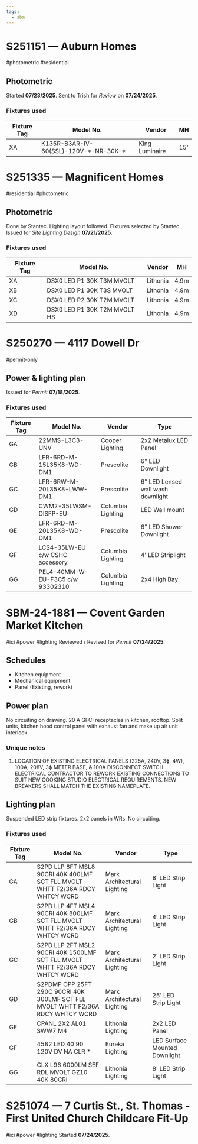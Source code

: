 ```yaml
---
tags:
  - sbm
---
```

# S251151 — Auburn Homes
#photometric #residential
## Photometric
Started **07/23/2025**. Sent to Trish for *Review* on **07/24/2025**.
### Fixtures used

| Fixture Tag | Model No.                               | Vendor         | MH  |
| ----------- | --------------------------------------- | -------------- | --- |
| XA          | K135R-B3AR-IV-60(SSL)-120V-\*-NR-30K-\* | King Luminaire | 15' |
# S251335 — Magnificent Homes
#residential #photometric
## Photometric
Done by Stantec. Lighting layout followed. Fixtures selected by Stantec. Issued for *Site Lighting Design* **07/21/2025**.
### Fixtures used
| Fixture Tag | Model No.                    | Vendor   | MH   |
| ----------- | ---------------------------- | -------- | ---- |
| XA          | DSX0 LED P1 30K T3M MVOLT    | Lithonia | 4.9m |
| XB          | DSX0 LED P1 30K T3S MVOLT    | Lithonia | 4.9m |
| XC          | DSX0 LED P2 30K T2M MVOLT    | Lithonia | 4.9m |
| XD          | DSX0 LED P1 30K T2M MVOLT HS | Lithonia | 4.9m |
# S250270 — 4117 Dowell Dr
#permit-only
## Power & lighting plan
Issued for *Permit* **07/18/2025**.
### Fixtures used
| Fixture Tag | Model No.                        | Vendor            | Type                              |
| ----------- | -------------------------------- | ----------------- | --------------------------------- |
| GA          | 22MMS-L3C3-UNV                   | Cooper Lighting   | 2x2 Metalux LED Panel             |
| GB          | LFR-6RD-M-15L35K8-WD-DM1         | Prescolite        | 6" LED Downlight                  |
| GC          | LFR-6RW-M-20L35K8-LWW-DM1        | Prescolite        | 6" LED Lensed wall wash downlight |
| GD          | CWM2-35LWSM-DISFP-EU             | Columbia Lighting | LED Wall mount                    |
| GE          | LFR-6RD-M-20L35K8-WD-DM1         | Prescolite        | 6" LED Shower Downlight           |
| GF          | LCS4-35LW-EU c/w CSHC accessory  | Columbia Lighting | 4' LED Striplight                 |
| GG          | PEL4-40MM-W-EU-F3C5 c/w 93302310 | Columbia Lighting | 2x4 High Bay                      |
# SBM-24-1881 — Covent Garden Market Kitchen
#ici #power #lighting
Reviewed / Revised for *Permit* **07/24/2025**.
## Schedules
- Kitchen equipment
- Mechanical equipment
- Panel (Existing, rework)
## Power plan
No circuiting on drawing. $20\ \mathrm{A}$ GFCI receptacles in kitchen, rooftop. Split units, kitchen hood control panel with exhaust fan and make up air unit interlock.
### Unique notes
1. LOCATION OF EXISTING ELECTRICAL PANELS (225A, 240V, 3ɸ, 4W), 100A, 208V, 3ɸ METER BASE, & 100A DISCONNECT SWITCH. ELECTRICAL CONTRACTOR TO REWORK EXISTING CONNECTIONS TO SUIT NEW COOKING STUDIO ELECTRICAL REQUIREMENTS. NEW BREAKERS SHALL MATCH THE EXISTING NAMEPLATE.
## Lighting plan
Suspended LED strip fixtures. 2x2 panels in WRs. No circuiting.
### Fixtures used
| Fixture Tag | Model No.                                                                       | Vendor                      | Type                          |
| ----------- | ------------------------------------------------------------------------------- | --------------------------- | ----------------------------- |
| GA          | S2PD LLP 8FT MSL8 90CRI 40K 400LMF SCT FLL MVOLT WHTT F2/36A RDCY WHTCY WCRD    | Mark Architectural Lighting | 8' LED Strip Light            |
| GB          | S2PD LLP 4FT MSL4 90CRI 40K 800LMF SCT FLL MVOLT WHTT F2/36A RDCY WHTCY WCRD    | Mark Architectural Lighting | 4' LED Strip Light            |
| GC          | S2PD LLP 2FT MSL2 90CRI 40K 1500LMF SCT FLL MVOLT WHTT F2/36A RDCY WHTCY WCRD   | Mark Architectural Lighting | 2' LED Strip Light            |
| GD          | S2PDMP OPP 25FT 290C 90CRI 40K 300LMF SCT FLL MVOLT WHTT F2/36A RDCY WHTCY WCRD | Mark Architectural Lighting | 25' LED Strip Light           |
| GE          | CPANL 2X2 AL01 SWW7 M4                                                          | Lithonia Lighting           | 2x2 LED Panel                 |
| GF          | 4582 LED 40 90 120V DV NA CLR \*                                                | Eureka Lighting             | LED Surface Mounted Downlight |
| GG          | CLX L96 6000LM SEF RDL MVOLT GZ10 40K 80CRI                                     | Lithonia Lighting           | 8' LED Strip Light            |
# S251074 — 7 Curtis St., St. Thomas - First United Church Childcare Fit-Up
#ici #power #lighting 
Started **07/24/2025**. 